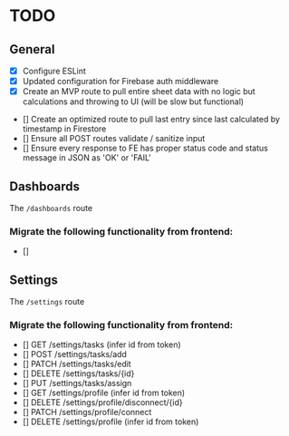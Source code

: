 # TODO

## General

- [x] Configure ESLint
- [x] Updated configuration for Firebase auth middleware
- [x] Create an MVP route to pull entire sheet data with no logic but calculations and throwing to UI (will be slow but functional)
- [] Create an optimized route to pull last entry since last calculated by timestamp in Firestore
- [] Ensure all POST routes validate / sanitize input
- [] Ensure every response to FE has proper status code and status message in JSON as 'OK' or 'FAIL'

## Dashboards

The `/dashboards` route

### Migrate the following functionality from frontend:
- [] 

## Settings

The `/settings` route

### Migrate the following functionality from frontend:
- [] GET /settings/tasks (infer id from token)
- [] POST /settings/tasks/add
- [] PATCH /settings/tasks/edit
- [] DELETE /settings/tasks/{id}
- [] PUT /settings/tasks/assign
- [] GET /settings/profile (infer id from token)
- [] DELETE /settings/profile/disconnect/{id}
- [] PATCH /settings/profile/connect
- [] DELETE /settings/profile (infer id from token)